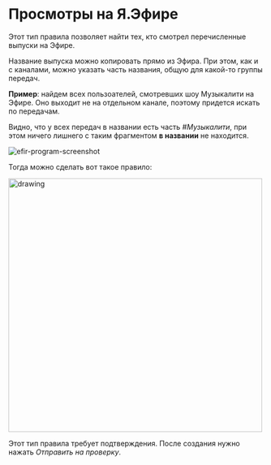 Просмотры на Я.Эфире
=====================

Этот тип правила позволяет найти тех, кто смотрел перечисленные выпуски на Эфире.

Название выпуска можно копировать прямо из Эфира. При этом, как и с каналами, можно указать часть названия, общую для какой-то группы передач.

**Пример**: найдем всех пользоателей, смотревших шоу Музыкалити на Эфире. Оно выходит не на отдельном канале, поэтому придется искать по передачам.

Видно, что у всех передач в названии есть часть *#Музыкалити*, при этом ничего лишнего с таким фрагментом **в названии** не находится.

![efir-program-screenshot](https://wiki.yandex-team.ru/crypta/crypta-up/lab/constructor/.files/screenshot2020-04-22at1.39.27pm.png)

Тогда можно сделать вот такое правило:

<img src="https://jing.yandex-team.ru/files/terekhinam/Screen%20Shot%202021-05-14%20at%204.33.23%20PM.png" alt="drawing" style="width:500px;"/>

Этот тип правила требует подтверждения. После создания нужно нажать *Отправить на проверку*. 
